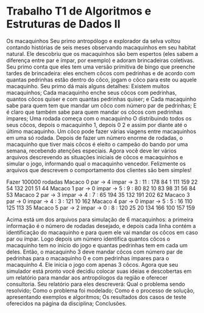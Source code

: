# Trabalho T1 de Algoritmos e Estruturas de Dados II

Os macaquinhos
Seu primo antropólogo e explorador da selva voltou contando histórias de seis meses observando macaquinhos em seu habitat natural. Ele descobriu que os macaquinhos são bem espertos (eles sabem a diferença entre par e ímpar, por exemplo) e adoram brincadeiras coletivas. Seu primo conta que eles tem uma versão primitiva de bingo que preenche tardes de brincadeira: eles enchem côcos com pedrinhas e de acordo com quantas pedrinhas estão dentro do côco, jogam o côco para este ou aquele macaquinho. Seu primo dá mais alguns detalhes:
Existem muitos macaquinhos;
Cada macaquinho enche seus côcos com pedrinhas, quantos côcos quiser e com quantas pedrinhas quiser; e Cada macaquinho sabe para quem tem que mandar um côco com número par de pedrinhas; E é claro que também sabe para quem mandar os côcos com pedrinhas ímpares;
Uma rodada começa com o macaquinho O distribuindo todos os seus côcos, depois o macaquinho 1, depois 0 2 e assim por diante até o último macaquinho. Um côco pode fazer várias viagens entre macaquinhos em uma só rodada.
Depois de fazer um número enorme de rodadas, o macaquinho que tiver mais côcos é eleito o campeão do bando por uma semana, recebendo atenções especiais.
Agora você deve ler vários arquivos descrevendo as situações iniciais de côcos e macaquinhos e simular o jogo, informando qual o macaquinho vencedor. Felizmente os arquivos que descrevem o comportamento dos clientes são bem simples!

Fazer 100000 rodadas
Macaco 0 par -> 4 impar -> 3 : 11 : 178 84 1 111 159 22 54 132 201 51 44
Macaco 1 par -> 0 impar -> 5 : 9 : 80 82 10 83 98 31 56 84 53
Macaco 2 par -> 3 impar -> 4 : 7 : 65 194 35 132 191 202 62
Macaco 3 par -> 0 impar -> 4 : 3 : 121 10 162
Macaco 4 par -> 0 impar -> 5 : 5 : 16 110 125 113 35
Macaco 5 par -> 2 impar -> 0 : 8 : 120 25 20 134 166 100 157 159

Acima está um dos arquivos para simulação de 6 macaquinhos: a primeira informação é o número de rodadas desejado, e depois cada linha contém a identificação do macaquinho e para quem ele vai mandar os côcos em caso par ou ímpar. Logo depois um número identifica quantos côcos o macaquinho tem no início do jogo e quantas pedrinhas tem em cada um deles. Então, o macaquinho 3 deve mandar côcos com número par de pedrinhas para o macaquinho 0 e com pedrinhas ímpares para o macaquinho 4. Ele inicia o jogo com apenas 3 côcos.
Agora que seu simulador está pronto você decidiu colocar suas ideias e descobertas em um relatório para mandar aos antropólogos da região e oferecer consultoria. Seu relatório para eles descreverá:
Qual o problema sendo resolvido;
Como o problema foi modelado;
Como é o processo de solução, apresentando exemplos e algoritmos;
Os resultados dos casos de teste oferecidos na página da disciplina;
Conclusões.
